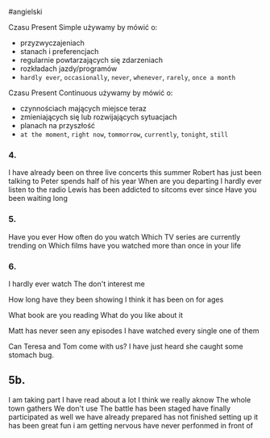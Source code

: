 #angielski 

Czasu Present Simple używamy by mówić o:
- przyzwyczajeniach
- stanach i preferencjach
- regularnie powtarzających się zdarzeniach
- rozkładach jazdy/programów
- `hardly ever`, `occasionally`, `never`, `whenever`, `rarely`, `once a month`

Czasu Present Continuous używamy by mówić o:
- czynnościach mających miejsce teraz
- zmieniających się lub rozwijających sytuacjach
- planach na przyszłość
- `at the moment`, `right now`, `tommorrow`, `currently`, `tonight`, `still`

### 4.
I have already been on three live concerts this summer
Robert has just been talking to
Peter spends half of his year
When are you departing
I hardly ever listen to the radio
Lewis has been addicted to sitcoms ever since
Have you been waiting long


### 5.
Have you ever
How often do you watch
Which TV series are currently trending on
Which films have you watched more than once in your life

### 6.
I hardly ever watch
The don't interest me

How long have they been showing
I think it has been on for ages

What book are you reading
What do you like about it

Matt has never seen any episodes
I have watched every single one of them

Can Teresa and Tom come with us?
I have just heard she caught some stomach bug.

## 5b.

I am taking part
I have read about a lot
I think we really aknow
The whole town gathers
We don't use
The battle has been staged
have finally participated as well
we have already prepared
has not finished setting up
it has been great fun
i am getting nervous
have never perfonmed in front of